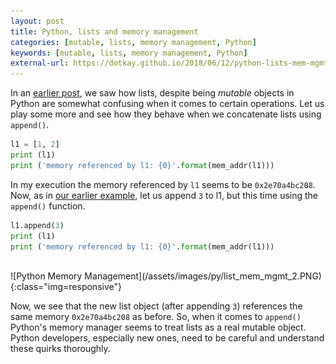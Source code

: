 ```yaml
---
layout: post
title: Python, lists and memory management
categories: [mutable, lists, memory management, Python]
keywords: [mutable, lists, memory management, Python]
external-url: https://dotkay.github.io/2018/06/12/python-lists-mem-mgmt-2
---
```


In an [earlier post](https://dotkay.github.io/2018/06/06/python-lists-mem-mgmt/), we saw how lists, despite being *mutable* objects in Python are somewhat confusing when it comes to certain operations. Let us play some more and see how they behave when we concatenate lists using `append()`. 

```python
l1 = [1, 2]
print (l1)
print ('memory referenced by l1: {0}'.format(mem_addr(l1)))
```

In my execution the memory referenced by `l1` seems to be `0x2e70a4bc208`. Now, as in [our earlier example](https://dotkay.github.io/2018/06/06/python-lists-mem-mgmt/), let us append `3` to l1, but this time using the `append()` function.

```python
l1.append(3)
print (l1)
print ('memory referenced by l1: {0}'.format(mem_addr(l1)))
```

<br>
<div class="img_container">
![Python Memory Management](/assets/images/py/list_mem_mgmt_2.PNG){:class="img=responsive"}
</div>

Now, we see that the new list object (after appending `3`) references the same memory `0x2e70a4bc208` as before. So, when it comes to `append()` Python's memory manager seems to treat lists as a real mutable object. Python developers, especially new ones, need to be careful and understand these quirks thoroughly.
